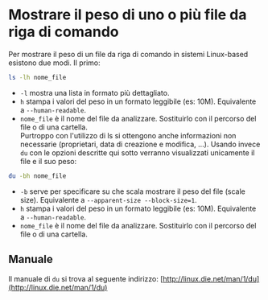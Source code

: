 # Mostrare il peso di uno o più file da riga di comando
Per mostrare il peso di un file da riga di comando in sistemi Linux-based esistono due modi. Il primo:
```bash
ls -lh nome_file
```
- `-l` mostra una lista in formato più dettagliato.
- `h` stampa i valori del peso in un formato leggibile (es: 10M). Equivalente a `--human-readable`.
- `nome_file` è il nome del file da analizzare. Sostituirlo con il percorso del file o di una cartella.  
Purtroppo con l'utilizzo di ls si ottengono anche informazioni non necessarie (proprietari, data di creazione e modifica, ...). Usando invece `du` con le opzioni descritte qui sotto verranno visualizzati unicamente il file e il suo peso:
```bash
du -bh nome_file
```
- `-b` serve per specificare su che scala mostrare il peso del file (scale size). Equivalente a `--apparent-size --block-size=1`.
- `h` stampa i valori del peso in un formato leggibile (es: 10M). Equivalente a `--human-readable`.
- `nome_file` è il nome del file da analizzare. Sostituirlo con il percorso del file o di una cartella.

## Manuale
Il manuale di `du` si trova al seguente indirizzo: [http://linux.die.net/man/1/du](http://linux.die.net/man/1/du)